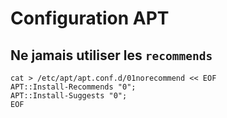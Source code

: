# Configuration APT

## Ne jamais utiliser les `recommends`

    cat > /etc/apt/apt.conf.d/01norecommend << EOF
    APT::Install-Recommends "0";
    APT::Install-Suggests "0";
    EOF
